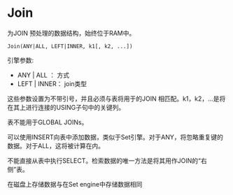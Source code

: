 # Join

为JOIN 预处理的数据结构，始终位于RAM中。

```
Join(ANY|ALL, LEFT|INNER, k1[, k2, ...])
```

引擎参数:
* ANY | ALL ： 方式
* LEFT | INNER： join类型

这些参数设置为不带引号，并且必须与表将用于的JOIN 相匹配。k1，k2，…是将在其上进行连接的USING子句中的关键列。

表不能用于GLOBAL JOINs。

可以使用INSERT向表中添加数据，类似于Set引擎。对于ANY，将忽略重复键的数据。对于ALL，这将被计算在内。

不能直接从表中执行SELECT。检索数据的唯一方法是将其用作JOIN的“右侧”表。

在磁盘上存储数据与在Set engine中存储数据相同
